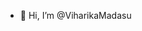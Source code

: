 - 👋 Hi, I’m @ViharikaMadasu


<!---
ViharikaMadasu/ViharikaMadasu is a ✨ special ✨ repository because its `README.md` (this file) appears on your GitHub profile.
You can click the Preview link to take a look at your changes.
--->
